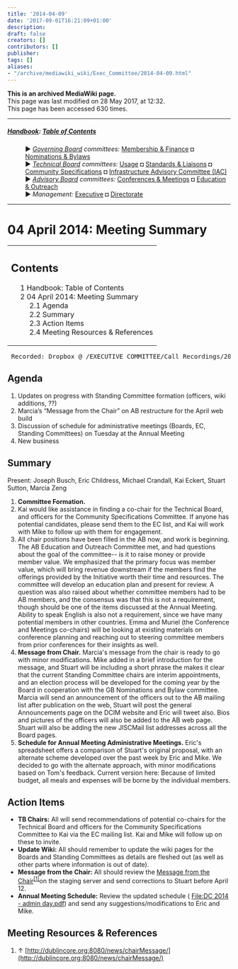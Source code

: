 ```yaml
---
title: '2014-04-09'
date: '2017-09-01T16:21:09+01:00'
description: 
draft: false
creators: []
contributors: []
publisher: 
tags: []
aliases:
- "/archive/mediawiki_wiki/Exec_Committee/2014-04-09.html"
---
```


 **This is an archived MediaWiki page.**  
This page was last modified on 28 May 2017, at 12:32.  
This page has been accessed 630 times.

* * *

##### [Handbook](/archive/mediawiki_wiki/DCMI_Handbook "DCMI Handbook"): [Table of Contents](/archive/mediawiki_wiki/DCMI_Handbook/ "DCMI Handbook") 
<dl>
<dd> ► <i><a href="/mediawiki_wiki/DCMI_Governing_Board.md" title="DCMI Governing Board">Governing Board</a> committees:</i> <a href="/mediawiki_wiki/DCMI_Governing_Board/finance.md" title="DCMI Governing Board/finance">Membership &amp; Finance</a> ◘ <a href="/mediawiki_wiki/DCMI_Governing_Board/nominations.md" title="DCMI Governing Board/nominations">Nominations &amp; Bylaws</a> 
</dd>
<dd> ► <i><a href="/mediawiki_wiki/DCMI_Technical_Board.md" title="DCMI Technical Board">Technical Board</a> committees:</i> <a href="/mediawiki_wiki/DCMI_Technical_Board/usage.md" title="DCMI Technical Board/usage">Usage</a> ◘ <a href="/mediawiki_wiki/DCMI_Technical_Board/standards.md" title="DCMI Technical Board/standards">Standards &amp; Liaisons</a> ◘ <a href="/mediawiki_wiki/DCMI_Technical_Board/specifications.md" title="DCMI Technical Board/specifications">Community Specifications</a> ◘ <a href="/mediawiki_wiki/DCMI_Technical_Board/infrastructure.md" title="DCMI Technical Board/infrastructure">Infrastructure Advisory Committee (IAC)</a>
</dd>
<dd> ► <i><a href="/mediawiki_wiki/DCMI_Advisory_Board.md" title="DCMI Advisory Board">Advisory Board</a> committees:</i> <a href="/mediawiki_wiki/DCMI_Advisory_Board/meetings.md" title="DCMI Advisory Board/meetings">Conferences &amp; Meetings</a> ◘ <a href="/mediawiki_wiki/DCMI_Advisory_Board/documentation.md" title="DCMI Advisory Board/documentation">Education &amp; Outreach</a>
</dd>
<dd> ► <i>Management:</i> <a href="/mediawiki_wiki/Exec_Committee.md" title="Exec Committee">Executive</a> ◘ <a href="/mediawiki_wiki/Exec_Committee/directorate.md" title="Exec Committee/directorate">Directorate</a>
</dd>
</dl>

* * *

# 04 April 2014: Meeting Summary 
<table id="toc" class="toc">
  <tr>
    <td>
      <div id="toctitle">
        <h2>Contents</h2>
      </div>
      <ul>
        <li class="toclevel-1"><a href="#Handbook:_Table_of_Contents"><span class="tocnumber">1</span> <span class="toctext">Handbook: Table of Contents</span></a></li>
        <li class="toclevel-1 tocsection-1">
          <a href="#04_April_2014:_Meeting_Summary"><span class="tocnumber">2</span> <span class="toctext">04 April 2014: Meeting Summary</span></a>
          <ul>
            <li class="toclevel-2 tocsection-2"><a href="#Agenda"><span class="tocnumber">2.1</span> <span class="toctext">Agenda</span></a></li>
            <li class="toclevel-2 tocsection-3"><a href="#Summary"><span class="tocnumber">2.2</span> <span class="toctext">Summary</span></a></li>
            <li class="toclevel-2 tocsection-4"><a href="#Action_Items"><span class="tocnumber">2.3</span> <span class="toctext">Action Items</span></a></li>
            <li class="toclevel-2 tocsection-5"><a href="#Meeting_Resources_.26_References"><span class="tocnumber">2.4</span> <span class="toctext">Meeting Resources &amp; References</span></a></li>
          </ul>
        </li>
      </ul>
    </td>
  </tr>
</table>


<pre> Recorded: Dropbox @ /EXECUTIVE COMMITTEE/Call_Recordings/2014-04-09.mov
</pre>
## Agenda 

1. Updates on progress with Standing Committee formation (officers, wiki additions,&nbsp;??)
2. Marcia’s “Message from the Chair” on AB restructure for the April web build
3. Discussion of schedule for administrative meetings (Boards, EC, Standing Committees) on Tuesday at the Annual Meeting
4. New business

## Summary 

Present: Joseph Busch, Eric Childress, Michael Crandall, Kai Eckert, Stuart Sutton, Marcia Zeng

1. **Committee Formation.**
  1. Kai would like assistance in finding a co-chair for the Technical Board, and officers for the Community Specifications Committee. If anyone has potential candidates, please send them to the EC list, and Kai will work with Mike to follow up with them for engagement.
  2. All chair positions have been filled in the AB now, and work is beginning. The AB Education and Outreach Committee met, and had questions about the goal of the committee-- is it to raise money or provide member value. We emphasized that the primary focus was member value, which will bring revenue downstream if the members find the offerings provided by the Initiative worth their time and resources. The committee will develop an education plan and present for review. A question was also raised about whether committee members had to be AB members, and the consensus was that this is not a requirement, though should be one of the items discussed at the Annual Meeting. Ability to speak English is also not a requirement, since we have many potential members in other countries. Emma and Muriel (the Conference and Meetings co-chairs) will be looking at existing materials on conference planning and reaching out to steering committee members from prior conferences for their insights as well.
2. **Message from Chair.** Marcia's message from the chair is ready to go with minor modifications. Mike added in a brief introduction for the message, and Stuart will be including a short phrase the makes it clear that the current Standing Committee chairs are interim appointments, and an election process will be developed for the coming year by the Board in cooperation with the GB Nominations and Bylaw committee. Marcia will send an announcement of the officers out to the AB mailing list after publication on the web, Stuart will post the general Announcements page on the DCIM website and Eric will tweet also. Bios and pictures of the officers will also be added to the AB web page. Stuart will also be adding the new JISCMail list addresses across all the Board pages.
3. **Schedule for Annual Meeting Administrative Meetings.** Eric's spreadsheet offers a comparison of Stuart's original proposal, with an alternate scheme developed over the past week by Eric and Mike. We decided to go with the alternate approach, with minor modifications based on Tom's feedback. Current version here: Because of limited budget, all meals and expenses will be borne by the individual members.

## Action Items 

- **TB Chairs:** All will send recommendations of potential co-chairs for the Technical Board and officers for the Community Specifications Committee to Kai via the EC mailing list. Kai and Mike will follow up on these to invite.
- **Update Wiki:** All should remember to update the wiki pages for the Boards and Standing Committees as details are fleshed out (as well as other parts where information is out of date).
- **Message from the Chair:** All should review the [Message from the Chair](http://dublincore.org/news/chairMessage/)<sup id="cite_ref-0" class="reference"><a href="#cite_note-0">[1]</a></sup>on the staging server and send corrections to Stuart before April 12.
- **Annual Meeting Schedule:** Review the updated schedule ( [File:DC 2014 - admin day.pdf](/archive/mediawiki_wiki/files/DC_2014_-_admin_day.pdf "File:DC 2014 - admin day.pdf"))‎ and send any suggestions/modifications to Eric and Mike.

## Meeting Resources & References 

1. ↑ [http://dublincore.org:8080/news/chairMessage/](http://dublincore.org:8080/news/chairMessage/)

